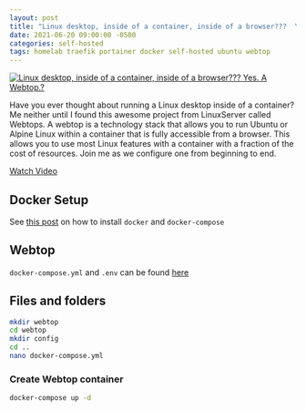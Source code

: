 ```yaml
---
layout: post
title: "Linux desktop, inside of a container, inside of a browser???  Yes. A Webtop."
date: 2021-06-20 09:00:00 -0500
categories: self-hosted
tags: homelab traefik portainer docker self-hosted ubuntu webtop
---
```


[![Linux desktop, inside of a container, inside of a browser???  Yes. A Webtop.?](https://img.youtube.com/vi/Gd9bvdkIXOQ/0.jpg)](https://www.youtube.com/watch?v=Gd9bvdkIXOQ "Linux desktop, inside of a container, inside of a browser???  Yes. A Webtop.?")

Have you ever thought about running a Linux desktop inside of a container?  Me neither until I found this awesome project from LinuxServer called Webtops.  A webtop is a technology stack that allows you to run Ubuntu or Alpine Linux within a container that is fully accessible from a browser.  This allows you to use most Linux features with a container with a fraction of the cost of resources.  Join me as we configure one from beginning to end.

[Watch Video](https://www.youtube.com/watch?v=Gd9bvdkIXOQ)

## Docker Setup

See [this post](https://techno-tim.github.io/posts/docker-compose-install/) on how to install `docker` and `docker-compose`

## Webtop

`docker-compose.yml` and `.env` can be found [here](https://github.com/techno-tim/techno-tim.github.io/tree/master/reference_files/webtop-container/)

## Files and folders

```bash
mkdir webtop
cd webtop
mkdir config
cd ..
nano docker-compose.yml
```

### Create Webtop container

```bash
docker-compose up -d
```
